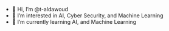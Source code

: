 - 👋 Hi, I’m @t-aldawoud
- 👀 I’m interested in AI, Cyber Security, and Machine Learning
- 🤖 I’m currently learning AI, and Machine Learning

<!---
t-aldawoud/t-aldawoud is a ✨ special ✨ repository because its `README.md` (this file) appears on your GitHub profile.
You can click the Preview link to take a look at your changes.
--->
